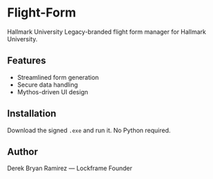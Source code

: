 # Flight-Form
Hallmark University
Legacy-branded flight form manager for Hallmark University.

## Features
- Streamlined form generation
- Secure data handling
- Mythos-driven UI design

## Installation
Download the signed `.exe` and run it. No Python required.

## Author
Derek Bryan Ramirez — Lockframe Founder
